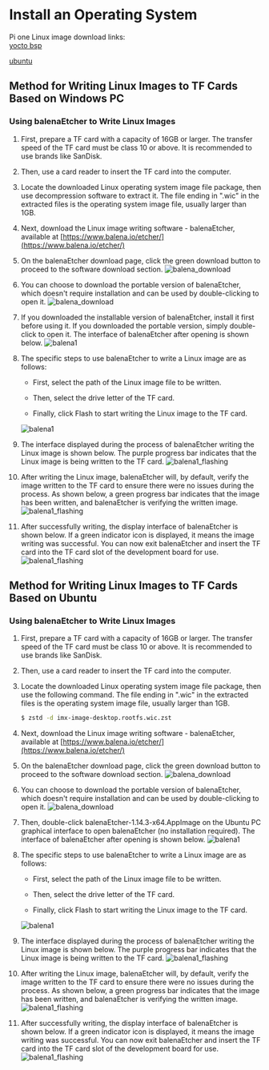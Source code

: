 # Install an Operating System

Pi one Linux image download links:  
[yocto bsp](https://drive.google.com/drive/folders/1DeiQxV0aQYxEGHuIq0V043Mfd73IX5uA?usp=drive_link)

[ubuntu](https://drive.google.com/drive/folders/1DeiQxV0aQYxEGHuIq0V043Mfd73IX5uA?usp=drive_link)

## Method for Writing Linux Images to TF Cards Based on Windows PC

### Using balenaEtcher to Write Linux Images

1. First, prepare a TF card with a capacity of 16GB or larger. The transfer speed of the TF card must be class 10 or above. It is recommended to use brands like SanDisk.

2. Then, use a card reader to insert the TF card into the computer.

3. Locate the downloaded Linux operating system image file package, then use decompression software to extract it. The file ending in ".wic" in the extracted files is the operating system image file, usually larger than 1GB.

4. Next, download the Linux image writing software - balenaEtcher, available at
[https://www.balena.io/etcher/](https://www.balena.io/etcher/)

5. On the balenaEtcher download page, click the green download button to proceed to the software download section.
![balena_download](/img/pi-one/getting-started/install/balena_download.png)

6. You can choose to download the portable version of balenaEtcher, which doesn't require installation and can be used by double-clicking to open it.
![balena_download](/img/pi-one/getting-started/install/balena_download1.png)

7. If you downloaded the installable version of balenaEtcher, install it first before using it. If you downloaded the portable version, simply double-click to open it. The interface of balenaEtcher after opening is shown below.
![balena1](/img/pi-one/getting-started/install/balenaEtcher_001.png)

8. The specific steps to use balenaEtcher to write a Linux image are as follows:

    - First, select the path of the Linux image file to be written.

    - Then, select the drive letter of the TF card.

    - Finally, click Flash to start writing the Linux image to the TF card.

    ![balena1](/img/pi-one/getting-started/install/balenaEtcher_002.png)

9. The interface displayed during the process of balenaEtcher writing the Linux image is shown below. The purple progress bar indicates that the Linux image is being written to the TF card.
![balena1_flashing](/img/pi-one/getting-started/install/balenaEtcher_Flashing.png)

10. After writing the Linux image, balenaEtcher will, by default, verify the image written to the TF card to ensure there were no issues during the process. As shown below, a green progress bar indicates that the image has been written, and balenaEtcher is verifying the written image.
![balena1_flashing](/img/pi-one/getting-started/install/balenaEtcher_Validating.png)

11. After successfully writing, the display interface of balenaEtcher is shown below. If a green indicator icon is displayed, it means the image writing was successful. You can now exit balenaEtcher and insert the TF card into the TF card slot of the development board for use.
![balena1_flashing](/img/pi-one/getting-started/install/balenaEtcher_003.png)

## Method for Writing Linux Images to TF Cards Based on Ubuntu

### Using balenaEtcher to Write Linux Images

1. First, prepare a TF card with a capacity of 16GB or larger. The transfer speed of the TF card must be class 10 or above. It is recommended to use brands like SanDisk.

2. Then, use a card reader to insert the TF card into the computer.

3. Locate the downloaded Linux operating system image file package, then use the following command. The file ending in ".wic" in the extracted files is the operating system image file, usually larger than 1GB.
    ```bash
    $ zstd -d imx-image-desktop.rootfs.wic.zst 
    ```

4. Next, download the Linux image writing software - balenaEtcher, available at
[https://www.balena.io/etcher/](https://www.balena.io/etcher/)

5. On the balenaEtcher download page, click the green download button to proceed to the software download section.
![balena_download](/img/pi-one/getting-started/install/balena_download.png)

6. You can choose to download the portable version of balenaEtcher, which doesn't require installation and can be used by double-clicking to open it.
![balena_download](/img/pi-one/getting-started/install/balena_download_ubuntu.png)

7. Then, double-click balenaEtcher-1.14.3-x64.AppImage on the Ubuntu PC graphical interface to open balenaEtcher (no installation required). The interface of balenaEtcher after opening is shown below.
![balena1](/img/pi-one/getting-started/install/balenaEtcher_001.png)

8. The specific steps to use balenaEtcher to write a Linux image are as follows:

    - First, select the path of the Linux image file to be written.

    - Then, select the drive letter of the TF card.

    - Finally, click Flash to start writing the Linux image to the TF card.

    ![balena1](/img/pi-one/getting-started/install/balenaEtcher_002.png)

9. The interface displayed during the process of balenaEtcher writing the Linux image is shown below. The purple progress bar indicates that the Linux image is being written to the TF card.
![balena1_flashing](/img/pi-one/getting-started/install/balenaEtcher_Flashing.png)

10. After writing the Linux image, balenaEtcher will, by default, verify the image written to the TF card to ensure there were no issues during the process. As shown below, a green progress bar indicates that the image has been written, and balenaEtcher is verifying the written image.
![balena1_flashing](/img/pi-one/getting-started/install/balenaEtcher_Validating.png)

11. After successfully writing, the display interface of balenaEtcher is shown below. If a green indicator icon is displayed, it means the image writing was successful. You can now exit balenaEtcher and insert the TF card into the TF card slot of the development board for use.
![balena1_flashing](/img/pi-one/getting-started/install/balenaEtcher_003.png)
